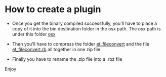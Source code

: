 # How to create a plugin

- Once you get the binary compiled successfully, you'll have to place a copy of it into the bin destination folder in the osx path. The osx path is under this folder [osx](./et_fileconvert/bin/osx)

- Then you'll have to compress the folder [et_fileconvert](./et_fileconvert) and the file [et_fileconvert.rb](./et_fileconvert.rb) all together in one zip file

- Finally you have to rename the .zip file into a .rbz file 

Enjoy

